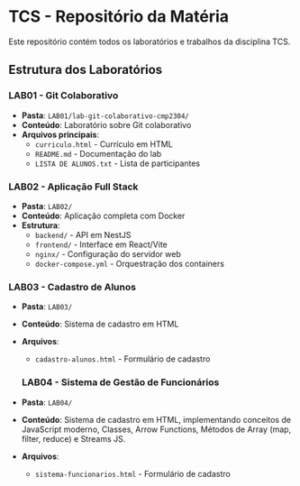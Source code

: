 # TCS - Repositório da Matéria

Este repositório contém todos os laboratórios e trabalhos da disciplina TCS.

## Estrutura dos Laboratórios

### LAB01 - Git Colaborativo
- **Pasta**: `LAB01/lab-git-colaborativo-cmp2304/`
- **Conteúdo**: Laboratório sobre Git colaborativo
- **Arquivos principais**:
  - `curriculo.html` - Currículo em HTML
  - `README.md` - Documentação do lab
  - `LISTA DE ALUNOS.txt` - Lista de participantes

### LAB02 - Aplicação Full Stack
- **Pasta**: `LAB02/`
- **Conteúdo**: Aplicação completa com Docker
- **Estrutura**:
  - `backend/` - API em NestJS
  - `frontend/` - Interface em React/Vite
  - `nginx/` - Configuração do servidor web
  - `docker-compose.yml` - Orquestração dos containers

### LAB03 - Cadastro de Alunos
- **Pasta**: `LAB03/`
- **Conteúdo**: Sistema de cadastro em HTML
- **Arquivos**:
  - `cadastro-alunos.html` - Formulário de cadastro
  
  ### LAB04 - Sistema de Gestão de Funcionários
- **Pasta**: `LAB04/`
- **Conteúdo**: Sistema de cadastro em HTML, implementando conceitos de JavaScript moderno, Classes, Arrow Functions, Métodos de Array (map, filter, reduce) e Streams JS.
- **Arquivos**:
  - `sistema-funcionarios.html` - Formulário de cadastro
